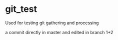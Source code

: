 # git_test
Used for testing git gathering and processing

a commit directly in master and edited in branch 1+2

